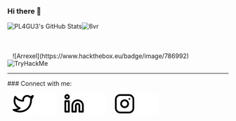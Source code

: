 ### Hi there 👋

<!--
**pl4gu33/pl4gu33** is a ✨ _special_ ✨ repository because its `README.md` (this file) appears on your GitHub profile.

Here are some ideas to get you started:

- 🔭 I’m currently working on ...
- 🌱 I’m currently learning ...
- 👯 I’m looking to collaborate on ...
- 🤔 I’m looking for help with ...
- 💬 Ask me about ...
- 📫 How to reach me: ...
- 😄 Pronouns: ...
- ⚡ Fun fact: ...
-->
  <img align="left" alt="PL4GU3's GitHub Stats" src="https://github-readme-stats.vercel.app/api?username=pl4gu33&show_icons=true&hide_border=false&title_color=ff652f&icon_color=ff00ee&bg_color=09131B&text_color=ffffff&border_color=0c1a25" />
  <img align="left" src="https://github-readme-stats.vercel.app/api/top-langs?username=pl4gu33&show_icons=true&theme=radical&hide_border=true&locale=en&layout=compact" alt="6vr" /><br><br><br><br>
&nbsp;&nbsp;
![Arrexel](https://www.hackthebox.eu/badge/image/786992)
<img src="https://tryhackme-badges.s3.amazonaws.com/pl4gu33.png" alt="TryHackMe">
 <hr>
### Connect with me:

&nbsp;&nbsp;
[![website](./twitter-light.svg)](https://twitter.com/alsh4rfi#gh-light-mode-only)
[![website](./twitter-dark.svg)](https://twitter.com/alsh4rfi#gh-dark-mode-only)
&nbsp;&nbsp;
[![website](./linkedin-light.svg)](https://www.linkedin.com/in/pl4gu3-alsharafi#gh-light-mode-only)
[![website](./linkedin-dark.svg)](https://www.linkedin.com/in/pl4gu3-alsharafi#gh-dark-mode-only)
&nbsp;&nbsp;
[![website](./instagram-light.svg)](https://www.instagram.com/alsh4rfi#gh-light-mode-only)
[![website](./instagram-dark.svg)](https://www.instagram.com/alsh4rfi#gh-dark-mode-only)
